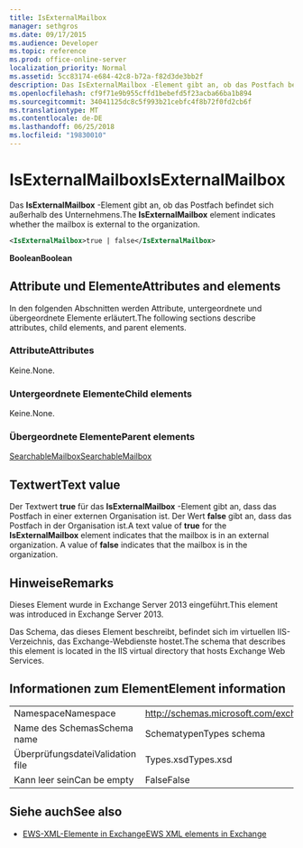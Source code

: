 ```yaml
---
title: IsExternalMailbox
manager: sethgros
ms.date: 09/17/2015
ms.audience: Developer
ms.topic: reference
ms.prod: office-online-server
localization_priority: Normal
ms.assetid: 5cc83174-e684-42c8-b72a-f82d3de3bb2f
description: Das IsExternalMailbox -Element gibt an, ob das Postfach befindet sich außerhalb des Unternehmens.
ms.openlocfilehash: cf9f71e9b955cffd1bebefd5f23acba66ba1b894
ms.sourcegitcommit: 34041125dc8c5f993b21cebfc4f8b72f0fd2cb6f
ms.translationtype: MT
ms.contentlocale: de-DE
ms.lasthandoff: 06/25/2018
ms.locfileid: "19830010"
---
```

# <a name="isexternalmailbox"></a><span data-ttu-id="0c6fb-103">IsExternalMailbox</span><span class="sxs-lookup"><span data-stu-id="0c6fb-103">IsExternalMailbox</span></span>

<span data-ttu-id="0c6fb-104">Das **IsExternalMailbox** -Element gibt an, ob das Postfach befindet sich außerhalb des Unternehmens.</span><span class="sxs-lookup"><span data-stu-id="0c6fb-104">The **IsExternalMailbox** element indicates whether the mailbox is external to the organization.</span></span> 
  
```XML
<IsExternalMailbox>true | false</IsExternalMailbox>
```

 <span data-ttu-id="0c6fb-105">**Boolean**</span><span class="sxs-lookup"><span data-stu-id="0c6fb-105">**Boolean**</span></span>
## <a name="attributes-and-elements"></a><span data-ttu-id="0c6fb-106">Attribute und Elemente</span><span class="sxs-lookup"><span data-stu-id="0c6fb-106">Attributes and elements</span></span>

<span data-ttu-id="0c6fb-107">In den folgenden Abschnitten werden Attribute, untergeordnete und übergeordnete Elemente erläutert.</span><span class="sxs-lookup"><span data-stu-id="0c6fb-107">The following sections describe attributes, child elements, and parent elements.</span></span>
  
### <a name="attributes"></a><span data-ttu-id="0c6fb-108">Attribute</span><span class="sxs-lookup"><span data-stu-id="0c6fb-108">Attributes</span></span>

<span data-ttu-id="0c6fb-109">Keine.</span><span class="sxs-lookup"><span data-stu-id="0c6fb-109">None.</span></span>
  
### <a name="child-elements"></a><span data-ttu-id="0c6fb-110">Untergeordnete Elemente</span><span class="sxs-lookup"><span data-stu-id="0c6fb-110">Child elements</span></span>

<span data-ttu-id="0c6fb-111">Keine.</span><span class="sxs-lookup"><span data-stu-id="0c6fb-111">None.</span></span>
  
### <a name="parent-elements"></a><span data-ttu-id="0c6fb-112">Übergeordnete Elemente</span><span class="sxs-lookup"><span data-stu-id="0c6fb-112">Parent elements</span></span>

[<span data-ttu-id="0c6fb-113">SearchableMailbox</span><span class="sxs-lookup"><span data-stu-id="0c6fb-113">SearchableMailbox</span></span>](searchablemailbox.md)
  
## <a name="text-value"></a><span data-ttu-id="0c6fb-114">Textwert</span><span class="sxs-lookup"><span data-stu-id="0c6fb-114">Text value</span></span>

<span data-ttu-id="0c6fb-p101">Der Textwert **true** für das **IsExternalMailbox** -Element gibt an, dass das Postfach in einer externen Organisation ist. Der Wert **false** gibt an, dass das Postfach in der Organisation ist.</span><span class="sxs-lookup"><span data-stu-id="0c6fb-p101">A text value of **true** for the **IsExternalMailbox** element indicates that the mailbox is in an external organization. A value of **false** indicates that the mailbox is in the organization.</span></span> 
  
## <a name="remarks"></a><span data-ttu-id="0c6fb-117">Hinweise</span><span class="sxs-lookup"><span data-stu-id="0c6fb-117">Remarks</span></span>

<span data-ttu-id="0c6fb-118">Dieses Element wurde in Exchange Server 2013 eingeführt.</span><span class="sxs-lookup"><span data-stu-id="0c6fb-118">This element was introduced in Exchange Server 2013.</span></span>
  
<span data-ttu-id="0c6fb-119">Das Schema, das dieses Element beschreibt, befindet sich im virtuellen IIS-Verzeichnis, das Exchange-Webdienste hostet.</span><span class="sxs-lookup"><span data-stu-id="0c6fb-119">The schema that describes this element is located in the IIS virtual directory that hosts Exchange Web Services.</span></span>
  
## <a name="element-information"></a><span data-ttu-id="0c6fb-120">Informationen zum Element</span><span class="sxs-lookup"><span data-stu-id="0c6fb-120">Element information</span></span>

|||
|:-----|:-----|
|<span data-ttu-id="0c6fb-121">Namespace</span><span class="sxs-lookup"><span data-stu-id="0c6fb-121">Namespace</span></span>  <br/> |http://schemas.microsoft.com/exchange/services/2006/types  <br/> |
|<span data-ttu-id="0c6fb-122">Name des Schemas</span><span class="sxs-lookup"><span data-stu-id="0c6fb-122">Schema name</span></span>  <br/> |<span data-ttu-id="0c6fb-123">Schematypen</span><span class="sxs-lookup"><span data-stu-id="0c6fb-123">Types schema</span></span>  <br/> |
|<span data-ttu-id="0c6fb-124">Überprüfungsdatei</span><span class="sxs-lookup"><span data-stu-id="0c6fb-124">Validation file</span></span>  <br/> |<span data-ttu-id="0c6fb-125">Types.xsd</span><span class="sxs-lookup"><span data-stu-id="0c6fb-125">Types.xsd</span></span>  <br/> |
|<span data-ttu-id="0c6fb-126">Kann leer sein</span><span class="sxs-lookup"><span data-stu-id="0c6fb-126">Can be empty</span></span>  <br/> |<span data-ttu-id="0c6fb-127">False</span><span class="sxs-lookup"><span data-stu-id="0c6fb-127">False</span></span>  <br/> |
   
## <a name="see-also"></a><span data-ttu-id="0c6fb-128">Siehe auch</span><span class="sxs-lookup"><span data-stu-id="0c6fb-128">See also</span></span>



- [<span data-ttu-id="0c6fb-129">EWS-XML-Elemente in Exchange</span><span class="sxs-lookup"><span data-stu-id="0c6fb-129">EWS XML elements in Exchange</span></span>](ews-xml-elements-in-exchange.md)

